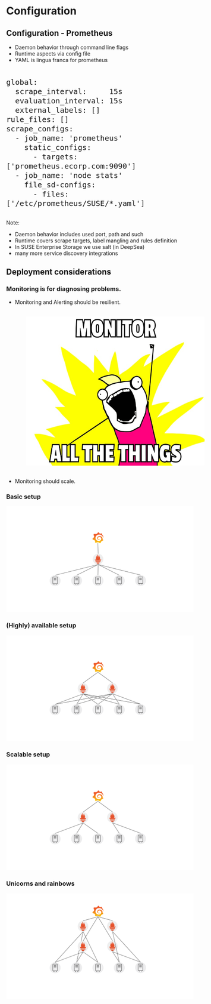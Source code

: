 <!-- .slide: data-state="section-break-2" id="section-break-2" data-timing="10s" -->
# Configuration


<!-- .slide: data-state="normal" id="config-intro" data-timing="30" -->
## Configuration - Prometheus

* Daemon behavior through command line flags
* Runtime aspects via config file
* YAML is lingua franca for prometheus

<pre>
<code class="yaml hljs" style="font-size:20px; line-height: 25px;">
global:
  scrape_interval:     15s
  evaluation_interval: 15s
  external_labels: []
rule_files: []
scrape_configs:
  - job_name: 'prometheus'
    static_configs:
      - targets: ['prometheus.ecorp.com:9090']
  - job_name: 'node stats'
    file_sd-configs:
      - files: ['/etc/prometheus/SUSE/*.yaml']
</code>
</pre>

Note:
* Daemon behavior includes used port, path and such
* Runtime covers scrape targets, label mangling and rules definition
* In SUSE Enterprise Storage we use salt (in DeepSea)
* many more service discovery integrations


<!-- .slide: data-state="normal" id="config-deployment" data-timing="30" -->
## Deployment considerations
<h3>Monitoring is for diagnosing problems.</h3>

<ul>
<li>
Monitoring and Alerting should be resilient.
</li>
<img class="fragment" src="images/monitor-all-the-things.jpg" style="height:
400px; margin: 30px;" />
<li class="fragment">
Monitoring should scale.
</li>
</ul>


<!-- .slide: data-state="normal" id="config-setups" data-timing="30" -->
### Basic setup
<img class="full-screen" src="images/basic_cluster.svg" />


<!-- .slide: data-state="normal" id="config-setups" data-timing="30" -->
### (Highly) available setup
<img class="full-screen" src="images/ha_cluster.svg" />


<!-- .slide: data-state="normal" id="config-setups" data-timing="30" -->
### Scalable setup
<img class="full-screen" src="images/scale_cluster.svg" />


<!-- .slide: data-state="normal" id="config-setups" data-timing="30" -->
### Unicorns and rainbows
<img class="full-screen" src="images/scale_ha_cluster.svg" />
